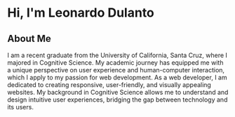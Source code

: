 <h1>Hi, I'm Leonardo Dulanto</h1>

<h2>About Me</h2>

<p>I am a recent graduate from the University of California, Santa Cruz, where I majored in Cognitive Science. My academic journey has equipped me with a unique perspective on user experience and human-computer interaction, which I apply to my passion for web development. As a web developer, I am dedicated to creating responsive, user-friendly, and visually appealing websites. My background in Cognitive Science allows me to understand and design intuitive user experiences, bridging the gap between technology and its users.</p>
